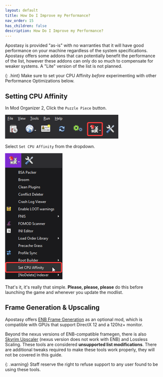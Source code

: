 ```yaml
---
layout: default
title: How Do I Improve my Performance?
nav_order: 15
has_children: false
description: How Do I Improve my Performance?
---
```


Apostasy is provided "as-is" with no warranties that it will have good performance on your machine regardless of the system specifications. Apostasy offers some addons that can potentially benefit the performance of the list, however these addons can only do so much to compensate for weaker systems. A "Lite" version of the list is not planned.

{: .hint}
Make sure to set your CPU Affinity *before* experimenting with other Performance Optimizations below.

## Setting CPU Affinity

In Mod Organizer 2, Click the `Puzzle Piece` button. 

![image](/Assets/mo2_puzzleicon.png)

Select `Set CPU Affinity` from the dropdown.   

![image](/Assets/mo2_cpuaffinity.png)

That's it, it's really that simple. **Please, please, please** do this before launching the game and whenever you update the modlist.

## Frame Generation & Upscaling

Apostasy offers [ENB Frame Generation](https://www.nexusmods.com/skyrimspecialedition/mods/144507) as an optional mod, which is compatible with GPUs that support DirectX 12 and a 120hz+ monitor. 

Beyond the nexus versions of ENB-compatible framegen, there is also [Skyrim Upscaler](https://www.nexusmods.com/skyrimspecialedition/mods/80343) (nexus version does not work with ENB) and Lossless Scaling. These tools are considered **unsupported list modifications**. There are additional tweaks required to make these tools work properly, they will not be covered in this guide.

{: .warning}
Staff reserve the right to refuse support to any user found to be using these tools.